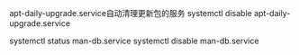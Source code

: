 apt-daily-upgrade.service自动清理更新包的服务
systemctl disable apt-daily-upgrade.service

systemctl status man-db.service
systemctl disable man-db.service



